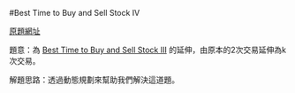 #Best Time to Buy and Sell Stock IV

[原題網址](http://www.lintcode.com/en/problem/best-time-to-buy-and-sell-stock-iv/)

題意：為 [Best Time to Buy and Sell Stock III](high_frequency/best_time_to_buy_and_sell_stock_iv.md) 的延伸，由原本的2次交易延伸為k次交易。

解題思路：透過動態規劃來幫助我們解決這道題。

